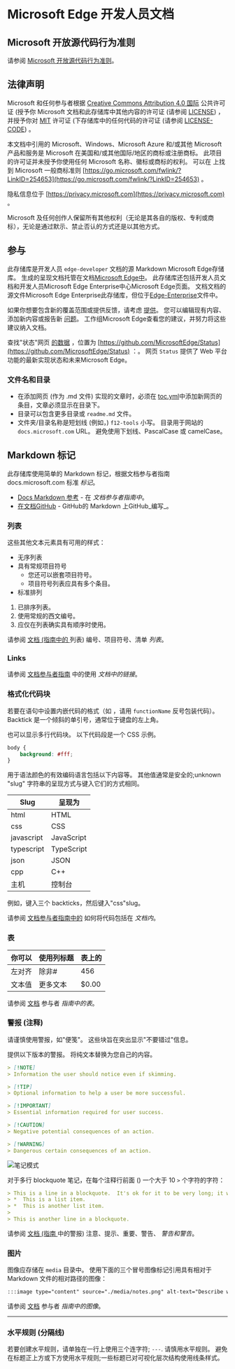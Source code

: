 # <a name="microsoft-edge-developer-documentation"></a>Microsoft Edge 开发人员文档


<!-- ====================================================================== -->
## <a name="microsoft-open-source-code-of-conduct"></a>Microsoft 开放源代码行为准则

请参阅 [Microsoft 开放源代码行为准则](CODE_OF_CONDUCT.md)。


<!-- ====================================================================== -->
## <a name="legal-notices"></a>法律声明

Microsoft 和任何参与者根据 [Creative Commons Attribution 4.0 国际](https://creativecommons.org/licenses/by/4.0/legalcode) 公共许可证 (授予你 Microsoft 文档和此存储库中其他内容的许可证 (请参阅 [LICENSE](./LICENSE)) ，并授予你对 [MIT](https://opensource.org/licenses/MIT) 许可证 (下存储库中的任何代码的许可证 (请参阅 [LICENSE-CODE](./LICENSE-CODE)) 。

本文档中引用的 Microsoft、Windows、Microsoft Azure 和/或其他 Microsoft 产品和服务是 Microsoft 在美国和/或其他国际/地区的商标或注册商标。  此项目的许可证并未授予你使用任何 Microsoft 名称、徽标或商标的权利。  可以在 上找到 Microsoft 一般商标准则 [https://go.microsoft.com/fwlink/?LinkID=254653](https://go.microsoft.com/fwlink/?LinkID=254653) 。

隐私信息位于 [https://privacy.microsoft.com](https://privacy.microsoft.com) 。

Microsoft 及任何创作人保留所有其他权利（无论是其各自的版权、专利或商标），无论是通过默示、禁止否认的方式还是以其他方式。


<!-- ====================================================================== -->
## <a name="contributing"></a>参与

此存储库是开发人员 `edge-developer` 文档的源 Markdown Microsoft Edge存储库。  生成的呈现文档托管在文档[Microsoft Edge中](https://docs.microsoft.com/microsoft-edge/developer/)。  此存储库还包括开发人员文档和开发人员Microsoft Edge Enterprise中心Microsoft Edge页面。  文档文档的源文件Microsoft Edge Enterprise此存储库，但位于[Edge-Enterprise](https://github.com/MicrosoftDocs/Edge-Enterprise)文件中。

如果你想要包含新的覆盖范围或提供反馈，请考虑 [提供](CONTRIBUTING.md)。  您可以编辑现有内容、添加新内容或报告新 [问题](https://github.com/MicrosoftDocs/edge-developer/issues)。  工作组Microsoft Edge查看您的建议，并努力将这些建议纳入文档。

查找"状态"网页 [的数据](https://developer.microsoft.com/microsoft-edge/status) ，位置为 [https://github.com/MicrosoftEdge/Status](https://github.com/MicrosoftEdge/Status) ：。  网页 `Status` 提供了 Web 平台功能的最新实现状态和未来Microsoft Edge。

### <a name="file-names-and-directories"></a>文件名和目录

*   在添加网页 (作为 .md 文件) 实现的文章时，必须在 [toc.yml](./microsoft-edge/toc.yml)中添加新网页的条目，文章必须显示在目录下。
*   目录可以包含更多目录或 `readme.md` 文件。
*   文件夹/目录名称是短划线 (例如，) `f12-tools` 小写。  目录用于网站的 `docs.microsoft.com` URL。  避免使用下划线、PascalCase 或 camelCase。


<!-- ====================================================================== -->
## <a name="markdown-tagging"></a>Markdown 标记

此存储库使用简单的 Markdown 标记，根据文档参与者指南 docs.microsoft.com 标准 _标记_。

*  [Docs Markdown 参考](https://docs.microsoft.com/contribute/markdown-reference) - 在 _文档参与者指南中_。
*  [在文档GitHub](https://docs.github.com/en/github/writing-on-github) - GitHub的 Markdown 上GitHub_编写_。


### <a name="lists"></a>列表

这些其他文本元素具有可用的样式：

*   无序列表
*   具有常规项目符号
    *   您还可以嵌套项目符号。
    *   项目符号列表应具有多个条目。
*   标准排列

1.  已排序列表。
1.  使用常规的西文编号。
1.  应仅在列表确实具有顺序时使用。

请参阅 [文档 (指南中的 ](https://docs.microsoft.com/en-us/contribute/markdown-reference#lists-numbered-bulleted-checklist) 列表) 编号、项目符号、清单 _列表_。


### <a name="links"></a>Links

请参阅 [文档参与者指南](https://docs.microsoft.com/en-us/contribute/how-to-write-links) 中的使用 _文档中的链接_。


### <a name="formatting-code-blocks"></a>格式化代码块

若要在语句中设置内嵌代码的格式（如 ，请用 `functionName` 反号包装代码）。  Backtick 是一个倾斜的单引号，通常位于键盘的左上角。

也可以显示多行代码块。  以下代码段是一个 CSS 示例。

```css
body {
    background: #fff;
}
```

用于语法颜色的有效编码语言包括以下内容等。  其他值通常是安全的;unknown "slug" 字符串的呈现方式与键入它们的方式相同。

| Slug | 呈现为 |
|---|---|
| html | HTML |
| css | CSS |
| javascript | JavaScript | 
| typescript | TypeScript |
| json | JSON |
| cpp | C++ |
| 主机 | 控制台 |

例如，键入三个 backticks，然后键入"css"slug。

请参阅 [文档参与者指南中的](https://docs.microsoft.com/en-us/contribute/code-in-docs) 如何将代码包括在 _文档内_。


### <a name="tables"></a>表

| 你可以 | 使用列标题 | 表上的 |
|:-- |:--- |:--- |
| 左对齐 | 除非# | 456 |
| 文本值 | 更多文本 | $0.00 |

请参阅 [文档](https://docs.microsoft.com/en-us/contribute/markdown-reference#tables) 参与者 _指南中的表_。


### <a name="notes-alerts"></a>警报 (注释) 

请谨慎使用警报，如"便笺"。  这些块旨在突出显示"不要错过"信息。

提供以下版本的警报。  将纯文本替换为您自己的内容。

```md
> [!NOTE]
> Information the user should notice even if skimming.
```

```md
> [!TIP]
> Optional information to help a user be more successful.
```

```md
> [!IMPORTANT]
> Essential information required for user success.
```

```md
> [!CAUTION]
> Negative potential consequences of an action.
```

```md
> [!WARNING]
> Dangerous certain consequences of an action.
```

![笔记模式](./media/notes.png)

对于多行 blockquote 笔记，在每个注释行前面 () 一个大于 10 `>` 个字符的字符：

```md
> This is a line in a blockquote.  It's ok for it to be very long; it will wrap.
> *  This is a list item.
> *  This is another list item.
>
> This is another line in a blockquote.
```

请参阅 [文档 (指南 ](https://docs.microsoft.com/en-us/contribute/markdown-reference#alerts-note-tip-important-caution-warning) 中的警报) 注意、提示、重要、警告、 _警告和警告_。


### <a name="images"></a>图片

图像应存储在 `media` 目录中。  使用下面的三个冒号图像标记引用具有相对于 Markdown 文件的相对路径的图像：

```md
:::image type="content" source="./media/notes.png" alt-text="Describe what's shown in the image." lightbox="./media/notes.png":::
```

请参阅 [文档](https://docs.microsoft.com/en-us/contribute/markdown-reference#images) 参与者 _指南中的图像_。


---

### <a name="horizontal-rules-divider-lines"></a>水平规则 (分隔线) 

若要创建水平规则，请单独在一行上使用三个连字符; `---`.  请慎用水平规则。  避免在标题正上方或下方使用水平规则;一些标题已对可视化层次结构使用线条样式。
